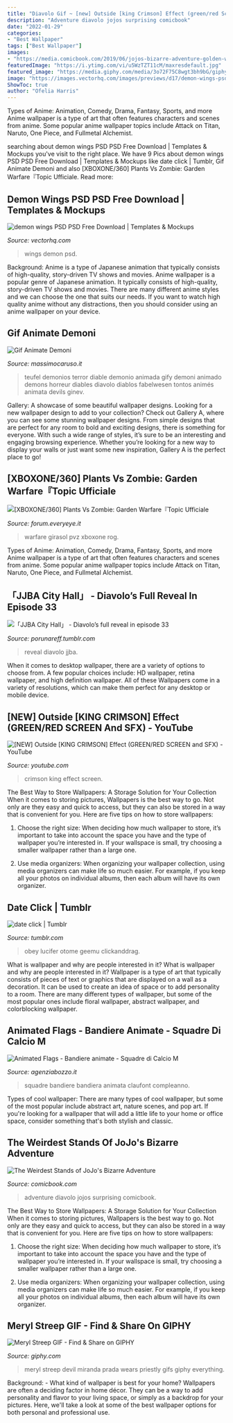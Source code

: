 ```yaml
---
title: "Diavolo Gif ~ [new] Outside [king Crimson] Effect (green/red Screen And Sfx)"
description: "Adventure diavolo jojos surprising comicbook"
date: "2022-01-29"
categories:
- "Best Wallpaper"
tags: ["Best Wallpaper"]
images:
- "https://media.comicbook.com/2019/06/jojos-bizarre-adventure-golden-wind-1175112.jpeg?auto=webp&amp;width=696&amp;height=390&amp;crop=696:390,smart"
featuredImage: "https://i.ytimg.com/vi/u5WzTZT11cM/maxresdefault.jpg"
featured_image: "https://media.giphy.com/media/3o72F75C8wgt3bh9bG/giphy.gif"
image: "https://images.vectorhq.com/images/previews/d17/demon-wings-psd-462255.png"
ShowToc: true
author: "Ofelia Harris"
---
```



Types of Anime: Animation, Comedy, Drama, Fantasy, Sports, and more
Anime wallpaper is a type of art that often features characters and scenes from anime. Some popular anime wallpaper topics include Attack on Titan, Naruto, One Piece, and Fullmetal Alchemist.

	

		
searching about demon wings PSD PSD Free Download | Templates &amp; Mockups you've visit to the right place. We have 9 Pics about demon wings PSD PSD Free Download | Templates &amp; Mockups like date click | Tumblr, Gif Animate Demoni and also [XBOXONE/360] Plants Vs Zombie: Garden Warfare『Topic Ufficiale. Read more:
		
    
## Demon Wings PSD PSD Free Download | Templates &amp; Mockups

<img loading=lazy src="https://images.vectorhq.com/images/previews/d17/demon-wings-psd-462255.png" onerror="this.onerror=null;this.src='https://tse1.mm.bing.net/th?id=OIP.dgpyltuaI_LiXRMppoRDmQAAAA&amp;pid=15.1';" alt="demon wings PSD PSD Free Download | Templates &amp; Mockups">

_Source: vectorhq.com_

>wings demon psd. 

	

Background: Anime is a type of Japanese animation that typically consists of high-quality, story-driven TV shows and movies.
Anime wallpaper is a popular genre of Japanese animation. It typically consists of high-quality, story-driven TV shows and movies. There are many different anime styles and we can choose the one that suits our needs. If you want to watch high quality anime without any distractions, then you should consider using an anime wallpaper on your device.

    
## Gif Animate Demoni

<img loading=lazy src="http://www.massimocaruso.it/images/demoni/diavolo_01.gif" onerror="this.onerror=null;this.src='https://tse4.mm.bing.net/th?id=OIP.cIxT0j39eQPqScWeBmgP4AHaG8&amp;pid=15.1';" alt="Gif Animate Demoni">

_Source: massimocaruso.it_

>teufel demonios terror diable demonio animada gify demoni animado demons horreur diables diavolo diablos fabelwesen tontos animés animata devils ginev. 

	

Gallery: A showcase of some beautiful wallpaper designs.
Looking for a new wallpaper design to add to your collection? Check out Gallery A, where you can see some stunning wallpaper designs. From simple designs that are perfect for any room to bold and exciting designs, there is something for everyone. With such a wide range of styles, it’s sure to be an interesting and engaging browsing experience. Whether you’re looking for a new way to display your walls or just want some new inspiration, Gallery A is the perfect place to go!





	
	
    
## [XBOXONE/360] Plants Vs Zombie: Garden Warfare『Topic Ufficiale

<img loading=lazy src="https://1.bp.blogspot.com/-CPjfyB1V_z4/UdX_swFu2XI/AAAAAAAABu8/EkZ3F4CCak0/s1600/girasol.gif" onerror="this.onerror=null;this.src='https://tse1.mm.bing.net/th?id=OIP.puqtxOur_eI6DvLcLFjarwAAAA&amp;pid=15.1';" alt="[XBOXONE/360] Plants Vs Zombie: Garden Warfare『Topic Ufficiale">

_Source: forum.everyeye.it_

>warfare girasol pvz xboxone rog. 

	

Types of Anime: Animation, Comedy, Drama, Fantasy, Sports, and more
Anime wallpaper is a type of art that often features characters and scenes from anime. Some popular anime wallpaper topics include Attack on Titan, Naruto, One Piece, and Fullmetal Alchemist.

    
## 「JJBA City Hall」 - Diavolo’s Full Reveal In Episode 33

<img loading=lazy src="https://66.media.tumblr.com/a9b534bf99fd36e7c70c81ce97359fed/tumblr_psqohu5tjV1tqvsfso3_540.gif" onerror="this.onerror=null;this.src='https://tse3.mm.bing.net/th?id=OIP.HNFA9JkiSj-Kbewk551T-QHaEG&amp;pid=15.1';" alt="「JJBA City Hall」 - Diavolo’s full reveal in episode 33">

_Source: porunareff.tumblr.com_

>reveal diavolo jjba. 

	

When it comes to desktop wallpaper, there are a variety of options to choose from. A few popular choices include: HD wallpaper, retina wallpaper, and high definition wallpaper. All of these Wallpapers come in a variety of resolutions, which can make them perfect for any desktop or mobile device. 

    
## [NEW] Outside [KING CRIMSON] Effect (GREEN/RED SCREEN And SFX) - YouTube

<img loading=lazy src="https://i.ytimg.com/vi/u5WzTZT11cM/maxresdefault.jpg" onerror="this.onerror=null;this.src='https://tse1.mm.bing.net/th?id=OIP.y6_8avWiHTEktFD1uEYfzQHaEK&amp;pid=15.1';" alt="[NEW] Outside [KING CRIMSON] Effect (GREEN/RED SCREEN and SFX) - YouTube">

_Source: youtube.com_

>crimson king effect screen. 

	

The Best Way to Store Wallpapers: A Storage Solution for Your Collection
When it comes to storing pictures, Wallpapers is the best way to go. Not only are they easy and quick to access, but they can also be stored in a way that is convenient for you. Here are five tips on how to store wallpapers:
1) Choose the right size: When deciding how much wallpaper to store, it’s important to take into account the space you have and the type of wallpaper you’re interested in. If your wallspace is small, try choosing a smaller wallpaper rather than a large one.

2) Use media organizers: When organizing your wallpaper collection, using media organizers can make life so much easier. For example, if you keep all your photos on individual albums, then each album will have its own organizer.

    
## Date Click | Tumblr

<img loading=lazy src="https://64.media.tumblr.com/c5a4175636217280d82d3ab0cb766bee/10c18e810134cf4c-42/s640x960/0b27455ec271b3ba222c6a007f991e97eeef9e86.gif" onerror="this.onerror=null;this.src='https://tse4.mm.bing.net/th?id=OIP.zloR5lBwjBqZ-Xz-0OpW4gHaHa&amp;pid=15.1';" alt="date click | Tumblr">

_Source: tumblr.com_

>obey lucifer otome geemu clickanddrag. 

	

What is wallpaper and why are people interested in it?
What is wallpaper and why are people interested in it?
Wallpaper is a type of art that typically consists of pieces of text or graphics that are displayed on a wall as a decoration. It can be used to create an idea of space or to add personality to a room. There are many different types of wallpaper, but some of the most popular ones include floral wallpaper, abstract wallpaper, and colorblocking wallpaper.

    
## Animated Flags - Bandiere Animate - Squadre Di Calcio M

<img loading=lazy src="http://www.agenziabozzo.it/bandiere_animate/Bandiere_Animate_Squadre_Calcio/Milan_Calcio_3_bandiera_animata.gif" onerror="this.onerror=null;this.src='https://tse2.mm.bing.net/th?id=OIP.4FqpMezlP4RXmXPXcKKbUQAAAA&amp;pid=15.1';" alt="Animated Flags - Bandiere animate - Squadre di Calcio M">

_Source: agenziabozzo.it_

>squadre bandiere bandiera animata claufont compleanno. 

	

Types of cool wallpaper:
There are many types of cool wallpaper, but some of the most popular include abstract art, nature scenes, and pop art. If you're looking for a wallpaper that will add a little life to your home or office space, consider something that's both stylish and classic.

    
## The Weirdest Stands Of JoJo&#039;s Bizarre Adventure

<img loading=lazy src="https://media.comicbook.com/2019/06/jojos-bizarre-adventure-golden-wind-1175112.jpeg?auto=webp&amp;width=696&amp;height=390&amp;crop=696:390,smart" onerror="this.onerror=null;this.src='https://tse2.mm.bing.net/th?id=OIP.9XUoFq_vk2P9-l6So4oFmwHaEJ&amp;pid=15.1';" alt="The Weirdest Stands of JoJo&#039;s Bizarre Adventure">

_Source: comicbook.com_

>adventure diavolo jojos surprising comicbook. 

	

The Best Way to Store Wallpapers: A Storage Solution for Your Collection
When it comes to storing pictures, Wallpapers is the best way to go. Not only are they easy and quick to access, but they can also be stored in a way that is convenient for you. Here are five tips on how to store wallpapers:
1) Choose the right size: When deciding how much wallpaper to store, it’s important to take into account the space you have and the type of wallpaper you’re interested in. If your wallspace is small, try choosing a smaller wallpaper rather than a large one.

2) Use media organizers: When organizing your wallpaper collection, using media organizers can make life so much easier. For example, if you keep all your photos on individual albums, then each album will have its own organizer.

    
## Meryl Streep GIF - Find &amp; Share On GIPHY

<img loading=lazy src="https://media.giphy.com/media/3o72F75C8wgt3bh9bG/giphy.gif" onerror="this.onerror=null;this.src='https://tse2.mm.bing.net/th?id=OIP.m0TFZtDXaC46f6q1I8ZqIQHaDJ&amp;pid=15.1';" alt="Meryl Streep GIF - Find &amp; Share on GIPHY">

_Source: giphy.com_

>meryl streep devil miranda prada wears priestly gifs giphy everything. 

	

Background: - What kind of wallpaper is best for your home?
Wallpapers are often a deciding factor in home décor. They can be a way to add personality and flavor to your living space, or simply as a backdrop for your pictures. Here, we'll take a look at some of the best wallpaper options for both personal and professional use.

